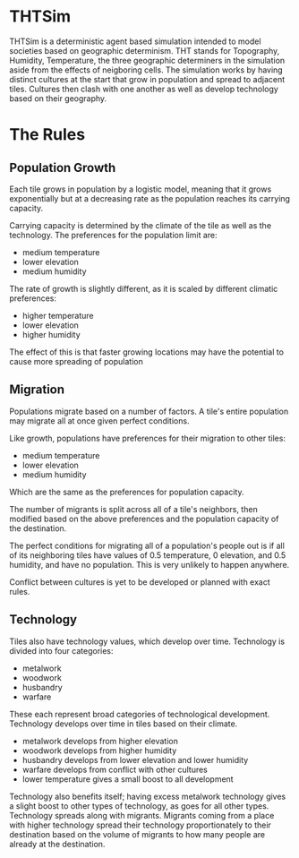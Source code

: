 # THTSim
THTSim is a deterministic agent based simulation intended to model societies based on geographic determinism.
THT stands for Topography, Humidity, Temperature, the three geographic determiners in the simulation aside from the effects of neigboring cells.
The simulation works by having distinct cultures at the start that grow in population and spread to adjacent tiles. Cultures then clash with one another as well as develop technology based on their geography. 

# The Rules

## Population Growth
Each tile grows in population by a logistic model, meaning that it grows exponentially but at a decreasing rate as the population reaches its carrying capacity.

Carrying capacity is determined by the climate of the tile as well as the technology. The preferences for the population limit are:
- medium temperature
- lower elevation
- medium humidity

The rate of growth is slightly different, as it is scaled by different climatic preferences:
- higher temperature
- lower elevation
- higher humidity

The effect of this is that faster growing locations may have the potential to cause more spreading of population

## Migration
Populations migrate based on a number of factors. A tile's entire population may migrate all at once given perfect conditions.

Like growth, populations have preferences for their migration to other tiles:
- medium temperature
- lower elevation
- medium humidity

Which are the same as the preferences for population capacity. 

The number of migrants is split across all of a tile's neighbors, then modified based on the above preferences and the population capacity of the destination. 

The perfect conditions for migrating all of a population's people out is if all of its neighboring tiles have values of 0.5 temperature, 0 elevation, and 0.5 humidity, and have no population. This is very unlikely to happen anywhere.

Conflict between cultures is yet to be developed or planned with exact rules.

## Technology
Tiles also have technology values, which develop over time. Technology is divided into four categories:
- metalwork
- woodwork
- husbandry
- warfare

These each represent broad categories of technological development. Technology develops over time in tiles based on their climate.
- metalwork develops from higher elevation
- woodwork develops from higher humidity
- husbandry develops from lower elevation and lower humidity
- warfare develops from conflict with other cultures
- lower temperature gives a small boost to all development

Technology also benefits itself; having excess metalwork technology gives a slight boost to other types of technology, as goes for all other types.
Technology spreads along with migrants. Migrants coming from a place with higher technology spread their technology proportionately to their destination based on the volume of migrants to how many people are already at the destination. 
